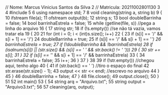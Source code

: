 // Nome: Marcus Vinicius Santos da Silva 2 // Matricula: 20211002801130 3 4 #include 5 6 using namespace std; 7 8 void cleaning(string a, string b) 9 { 10 ifstream file(a); 11 ofstream output(b); 12 string s; 13 bool doubleBarrinha = false; 14 bool barrinhaEstrela = false; 15 while (getline(file, s)) //pega a linha do arquivo 16 { 17 string str; 18 if (!s.empty()) //se não tá vazia, vamos tratar ela 19 { 20 21 for (int i = 0; i < (int)s.size(); i++) 22 { 23 if (s[i] == '/' && s[i + 1] == '/') 24 doubleBarrinha = true; 25 if (s[i] == '/' && s[i + 1] == '*') 26 barrinhaEstrela = true; 27 if (!doubleBarrinha && !barrinhaEstrela) 28 if (isalnum(s[i]) || (str.size() && (s[i] == ' ' && str.back() != ' '))) 29 { 30 str += s[i]; 31 } 32 if (s[i] == '*' && s[i + 1] == '/' && barrinhaEstrela) 33 { 34 barrinhaEstrela = false; 35 i++; 36 } 37 } 38 39 if (!str.empty()) //chegou aqui, tenho algo 40 { 41 if (str.back() == ' ') //tiro o espaço do final 42 str.erase(str.size() - 1); 43 output << str << endl; //escrevo no arquivo 44 } 45 } 46 doubleBarrinha = false; 47 } 48 file.close(); 49 output.close(); 50 } 51 52 int main() 53 { 54 string arq = "Arquivo.txt"; 55 string output = "Arquivo3.txt"; 56 57 cleaning(arq, output);